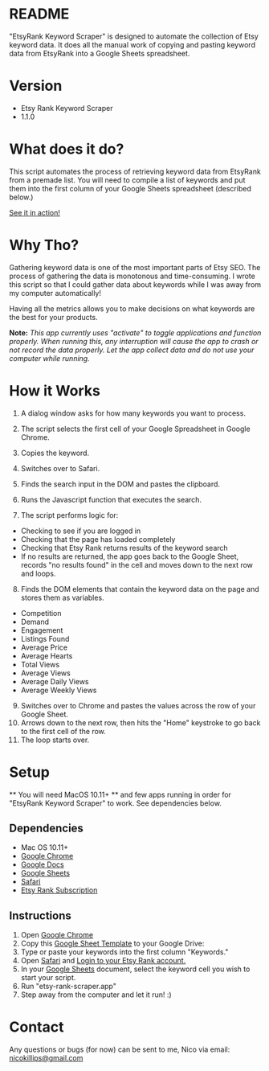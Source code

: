 # README #
"EtsyRank Keyword Scraper" is designed to automate the collection of Etsy keyword data. It does all the manual work of copying and pasting keyword data from EtsyRank into a Google Sheets spreadsheet.

# Version #
* Etsy Rank Keyword Scraper
* 1.1.0

# What does it do? #
This script automates the process of retrieving keyword data from EtsyRank from a premade list. You will need to compile a list of keywords and put them into the first column of your Google Sheets spreadsheet (described below.)

[See it in action!](https://drive.google.com/open?id=1kDmKdSwmjSvahgoMK_QU-3ltHFcRV77o)

# Why Tho? #
Gathering keyword data is one of the most important parts of Etsy SEO. The process of gathering the data is monotonous and time-consuming. I wrote this script so that I could gather data about keywords while I was away from my computer automatically!

Having all the metrics allows you to make decisions on what keywords are the best for your products.

**Note:** *This app currently uses "activate" to toggle applications and function properly. When running this, any interruption will cause the app to crash or not record the data properly. Let the app collect data and do not use your computer while running.*

# How it Works #
1. A dialog window asks for how many keywords you want to process.
2. The script selects the first cell of your Google Spreadsheet in Google Chrome.
3. Copies the keyword.
4. Switches over to Safari.
5. Finds the search input in the DOM and pastes the clipboard.
6. Runs the Javascript function that executes the search.

7. The script performs logic for:
* Checking to see if you are logged in
* Checking that the page has loaded completely
* Checking that Etsy Rank returns results of the keyword search
* If no results are returned, the app goes back to the Google Sheet, records "no results found" in the cell and moves down to the next row and loops.

8. Finds the DOM elements that contain the keyword data on the page and stores them as variables.
* Competition
* Demand
* Engagement
* Listings Found
* Average Price
* Average Hearts
* Total Views
* Average Views
* Average Daily Views
* Average Weekly Views

9. Switches over to Chrome and pastes the values across the row of your Google Sheet.
10. Arrows down to the next row, then hits the "Home" keystroke to go back to the first cell of the row.
11. The loop starts over.

# Setup #
** You will need MacOS 10.11+ ** and few apps running in order for "EtsyRank Keyword Scraper" to work. See dependencies below.

## Dependencies ##
* Mac OS 10.11+
* [Google Chrome](https://www.google.com/chrome/)
* [Google Docs](https://drive.google.com/drive/u/0/)
* [Google Sheets](https://docs.google.com/spreadsheets/u/0/)
* [Safari](https://support.apple.com/en_GB/downloads/safari)
* [Etsy Rank Subscription](https://etsyrank.com/)

## Instructions ##
1. Open [Google Chrome](https://www.google.com/chrome/)
2. Copy this [Google Sheet Template](https://docs.google.com/spreadsheets/d/1ZDJKoymIh9q4jmGtZfIlgbDnPqC5GbD9R7mas2KFfBk/edit#gid=2085843151) to your Google Drive: 
3. Type or paste your keywords into the first column "Keywords."
4. Open [Safari](https://support.apple.com/en_GB/downloads/safari) and [Login to your Etsy Rank account.](https://etsyrank.com/)
5. In your [Google Sheets](https://docs.google.com/spreadsheets/u/0/) document, select the keyword cell you wish to start your script.
6. Run "etsy-rank-scraper.app"
7. Step away from the computer and let it run! :)

# Contact #
Any questions or bugs (for now) can be sent to me, Nico via email: nicokillips@gmail.com